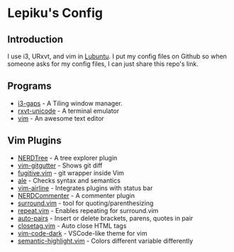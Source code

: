 Lepiku's Config
===============

## Introduction
I use i3, URxvt, and vim in [Lubuntu](https://lubuntu.net/).
I put my config files on Github so when someone asks for my config files, I can just share this repo's link.

## Programs
* [i3-gaps](https://github.com/Airblader/i3) - A Tiling window manager.
* [rxvt-unicode](https://wiki.archlinux.org/index.php/Rxvt-unicode) - A terminal emulator
* [vim](https://wiki.archlinux.org/index.php/Rxvt-unicode) - An awesome text editor

## Vim Plugins
* [NERDTree](https://github.com/scrooloose/nerdtree) - A tree explorer plugin
* [vim-gitgutter](https://github.com/airblade/vim-gitgutter) - Shows git diff
* [fugitive.vim](https://github.com/tpope/vim-fugitive) - git wrapper inside Vim
* [ale](https://github.com/w0rp/ale) - Checks syntax and semantics
* [vim-airline](https://github.com/vim-airline/vim-airline) - Integrates plugins with status bar
* [NERDCommenter](https://github.com/scrooloose/nerdcommenter) - A commenter plugin
* [surround.vim](https://github.com/tpope/vim-surround) - tool for quoting/parenthesizing
* [repeat.vim](https://github.com/tpope/vim-repeat) - Enables repeating for surround.vim
* [auto-pairs](https://github.com/jiangmiao/auto-pairs) - Insert or delete brackets, parens, quotes in pair
* [closetag.vim](https://github.com/alvan/vim-closetag) - Auto close HTML tags
* [vim-code-dark](https://github.com/tomasiser/vim-code-dark) - VSCode-like theme for vim
* [semantic-highlight.vim](https://github.com/jaxbot/semantic-highlight.vim) - Colors different variable differently

